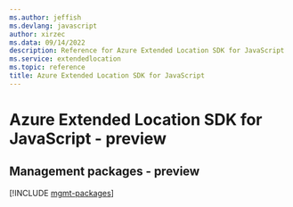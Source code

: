 ```yaml
---
ms.author: jeffish
ms.devlang: javascript
author: xirzec
ms.data: 09/14/2022
description: Reference for Azure Extended Location SDK for JavaScript
ms.service: extendedlocation
ms.topic: reference
title: Azure Extended Location SDK for JavaScript
---
```

# Azure Extended Location SDK for JavaScript - preview

## Management packages - preview
[!INCLUDE [mgmt-packages](extended-location-mgmt-index.md)]